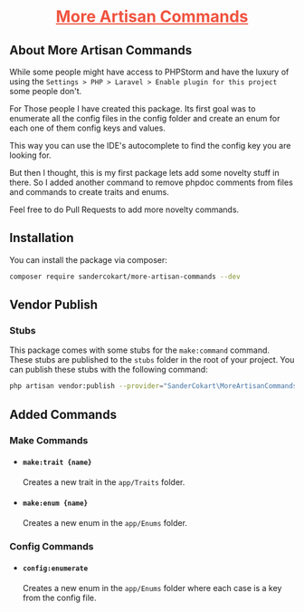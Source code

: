 <h1 align="center"><a style="color:#F05340;" href="https://github.com/SanderCokart/more-artisan-commands" target="_blank">More Artisan Commands</a></h1>

## About More Artisan Commands
While some people might have access to PHPStorm and have the luxury of using the `Settings > PHP > Laravel > Enable plugin for this project` some people don't.

For Those people I have created this package. Its first goal was to enumerate all the config files in the config folder and create an enum for each one of them config keys and values.

This way you can use the IDE's autocomplete to find the config key you are looking for.

But then I thought, this is my first package lets add some novelty stuff in there. So I added another command to remove phpdoc comments from files and commands to create traits and enums.

Feel free to do Pull Requests to add more novelty commands.

## Installation
You can install the package via composer:

```bash
composer require sandercokart/more-artisan-commands --dev
```

## Vendor Publish
### Stubs
This package comes with some stubs for the `make:command` command. These stubs are published to the `stubs` folder in the root of your project. You can publish these stubs with the following command:

```bash
php artisan vendor:publish --provider="SanderCokart\MoreArtisanCommands\MoreArtisanCommandsServiceProvider" --tag=stubs
```

## Added Commands
### Make Commands
* #### ```make:trait {name}```
    Creates a new trait in the `app/Traits` folder.
* #### `make:enum {name}`
    Creates a new enum in the `app/Enums` folder.
### Config Commands
* #### `config:enumerate`
    Creates a new enum in the `app/Enums` folder where each case is a key from the config file.